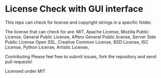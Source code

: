 # License Check with GUI interface

This repo can check for license and copyright strings in a specific folder.


The license that can check for are: 
MIT,
Apache License,
Mozilla Public License,
General Public License,
Affero General Public license,
Server Side Public License
Open SSL,
Creative Common License,
BSD License,
ISC License,
Python License,
Artistic License,


Contributing
Please feel free to submit issues, fork the repository and send pull requests!


Licensed under MIT 
